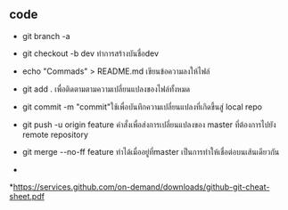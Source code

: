 ## code
 * git branch -a  

 * git checkout -b dev ทำการสร้างบันชื่อdev
 
* echo "Commads" > README.md เขียนข้อความลงให้ไฟล์

* git add . เพื่อติดตามตามความเปลี่ยนแปลงของไฟล์ทั้งหมด

 * git commit -m "commit"ใช้เพื่อบันทึกความเปลี่ยนแปลงที่เกิดขึ้นสู่ local repo
 
* git push -u origin feature คำสั่งเพื่อส่งการเปลี่ยนแปลงของ master ที่ต้องการไปยัง remote repository

 * git merge --no-ff feature ทำได้เมื่ออยู่ที่master เป็นการทำให้เชื่อต่อบนเส้นเดียวกัน
*

*https://services.github.com/on-demand/downloads/github-git-cheat-sheet.pdf
